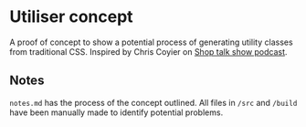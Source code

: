 # Utiliser concept
A proof of concept to show a potential process of generating utility classes from traditional CSS. Inspired by Chris Coyier on [Shop talk show podcast](https://shoptalkshow.com/447/).

## Notes
`notes.md` has the process of the concept outlined. All files in `/src` and `/build` have been manually made to identify potential problems.